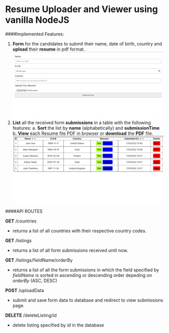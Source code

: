 # Resume Uploader and Viewer using vanilla NodeJS

####Implemented Features:

1. **Form** for the candidates to submit their name, date of birth, country and **upload** their **resume** in pdf format.
   ![Form input page screenshot](./images/form.png)
2. **List** all the received form **submissions** in a table with the following features:
   a. **Sort** the list by **name** (alphabetically) and **submissionTime**
   b. **View** each Resume file PDF in browser or **download** the **PDF** file.
   ![Listing page screenshot](./images/listing.png)

####API ROUTES

**GET** /countries

- returns a list of all countries with their respective country codes.

**GET** /listings

- returns a list of all form submissions received until now.

**GET** /listings/fieldName/orderBy

- returns a list of all the form submissions in which the field specified by _fieldName_ is sorted in ascending or descending order depeding on _orderBy_ (ASC, DESC)

**POST** /uploadData

- submit and save form data to database and redirect to view submissions page.

**DELETE** /deleteListing/id

- delete listing specified by _id_ in the database
